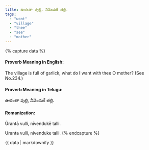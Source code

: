 ```yaml
---
title: ఊరంతా వుల్లి, నీవెందుకే తల్లి.
tags:
  - "want"
  - "village"
  - "thee"
  - "see"
  - "mother"
---
```


{% capture data %}
#### Proverb Meaning in English:
The village is full of garlick, what do I want with thee O mother?
(See No.234.)

#### Proverb Meaning in Telugu:
ఊరంతా వుల్లి, నీవెందుకే తల్లి.

#### Romanization:
Ūrantā vulli, nīvendukē talli.

Uranta vulli, nivenduke talli.
{% endcapture %}

{{ data | markdownify }}

